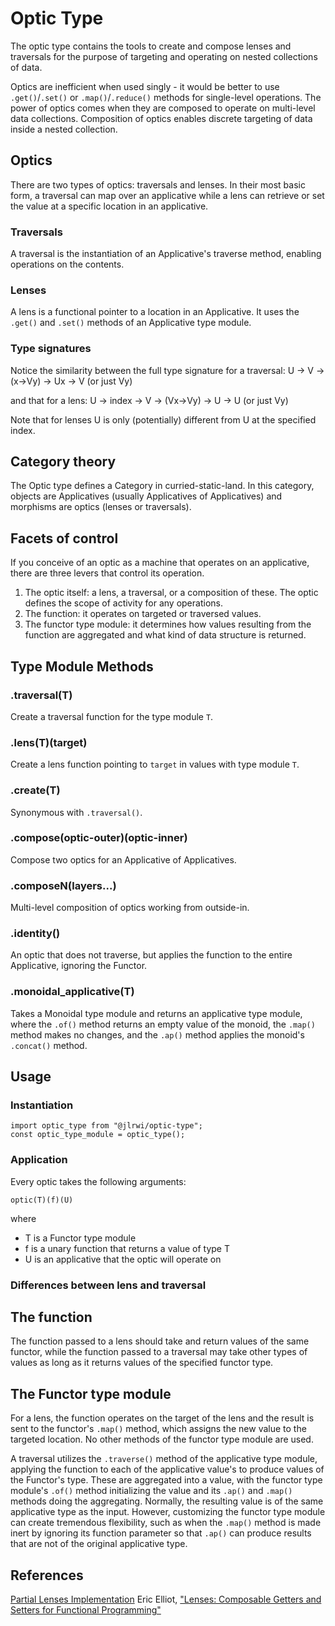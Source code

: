 # Optic Type

The optic type contains the tools to create and compose lenses and traversals for the purpose of targeting and operating on nested collections of data.

Optics are inefficient when used singly - it would be better to use `.get()`/`.set()` or `.map()`/`.reduce()` methods for single-level operations. The power of optics comes when they are composed to operate on multi-level data collections. Composition of optics enables discrete targeting of data inside a nested collection. 

## Optics
There are two types of optics: traversals and lenses. In their most basic form, a traversal can map over an applicative while a lens can retrieve or set the value at a specific location in an applicative.

### Traversals
A traversal is the instantiation of an Applicative's traverse method, enabling operations on the contents. 


### Lenses
A lens is a functional pointer to a location in an Applicative. It uses the `.get()` and `.set()` methods of an Applicative type module.

### Type signatures
Notice the similarity between the full type signature for a traversal:
U -> V -> (x->Vy) -> Ux -> V<Uy> (or just Vy)

and that for a lens:
U -> index -> V -> (Vx->Vy) -> U<Vx> -> U<Vy> (or just Vy)

Note that for lenses U<Vy> is only (potentially) different from U<Vx> at the specified index.

## Category theory

The Optic type defines a Category in curried-static-land. In this category, objects are Applicatives (usually Applicatives of Applicatives) and morphisms are optics (lenses or traversals). 

## Facets of control

If you conceive of an optic as a machine that operates on an applicative, there are three levers that control its operation.
1. The optic itself: a lens, a traversal, or a composition of these. The optic defines the scope of activity for any operations.
2. The function: it operates on targeted or traversed values.
3. The functor type module: it determines how values resulting from the function are aggregated and what kind of data structure is returned. 

## Type Module Methods

### .traversal(T)
Create a traversal function for the type module `T`.

### .lens(T)(target)
Create a lens function pointing to `target` in values with type module `T`.

### .create(T)
Synonymous with `.traversal()`.

### .compose(optic-outer)(optic-inner)
Compose two optics for an Applicative of Applicatives.

### .composeN(layers...)
Multi-level composition of optics working from outside-in.

### .identity()
An optic that does not traverse, but applies the function to the entire Applicative, ignoring the Functor.

### .monoidal_applicative(T)
Takes a Monoidal type module and returns an applicative type module, where the `.of()` method returns an empty value of the monoid, the `.map()` method makes no changes, and the `.ap()` method applies the monoid's `.concat()` method.

## Usage

### Instantiation

```
import optic_type from "@jlrwi/optic-type";
const optic_type_module = optic_type();
```

### Application

Every optic takes the following arguments:

```
optic(T)(f)(U)
```

where
- T is a Functor type module
- f is a unary function that returns a value of type T
- U is an applicative that the optic will operate on

### Differences between lens and traversal

## The function
The function passed to a lens should take and return values of the same functor, while the function passed to a traversal may take other types of values as long as it returns values of the specified functor type.

## The Functor type module

For a lens, the function operates on the target of the lens and the result is sent to the functor's `.map()` method, which assigns the new value to the targeted location. No other methods of the functor type module are used.

A traversal utilizes the `.traverse()` method of the applicative type module, applying the function to each of the applicative value's to produce values of the Functor's type. These are aggregated into a value, with the functor type module's `.of()` method initializing the value and its `.ap()` and `.map()` methods doing the aggregating. Normally, the resulting value is of the same applicative type as the input. However, customizing the functor type module can create tremendous flexibility, such as when the `.map()` method is made inert by ignoring its function parameter so that `.ap()` can produce results that are not of the original applicative type. 

## References
[Partial Lenses Implementation](https://calmm-js.github.io/partial.lenses/implementation.html)
Eric Elliot, ["Lenses: Composable Getters and Setters for Functional Programming"](https://medium.com/javascript-scene/lenses-b85976cb0534)